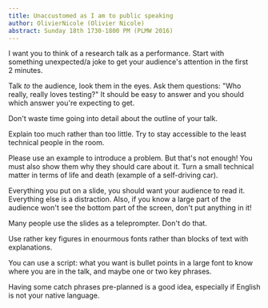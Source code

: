 ```yaml
---
title: Unaccustomed as I am to public speaking
author: OlivierNicole (Olivier Nicole)
abstract: Sunday 18th 1730-1800 PM (PLMW 2016)
---
```


I want you to think of a research talk as a performance. Start with something
unexpected/a joke to get your audience's attention in the first 2 minutes.

Talk *to* the audience, look them in the eyes. Ask them questions: "Who really,
really loves testing?" It should be easy to answer and you should which answer
you're expecting to get.

Don't waste time going into detail about the outline of your talk.

Explain too much rather than too little. Try to stay accessible to the least
technical people in the room.

Please use an example to introduce a problem. But that's not enough! You must
also show them why they should care about it. Turn a small technical matter in
terms of life and death (example of a self-driving car).

Everything you put on a slide, you should want your audience to read it.
Everything else is a distraction. Also, if you know a large part of the audience
won't see the bottom part of the screen, don't put anything in it!

Many people use the slides as a teleprompter. Don't do that.

Use rather key figures in enourmous fonts rather than blocks of text with
explanations.

You can use a script: what you want is bullet points in a large font to know
where you are in the talk, and maybe one or two key phrases.

Having some catch phrases pre-planned is a good idea, especially if English is
not your native language.
